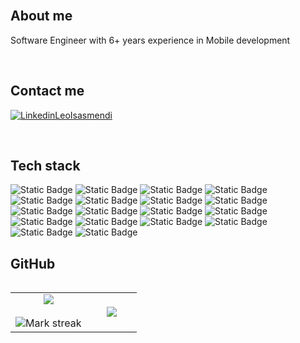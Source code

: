 <!--
<div id="user-content-toc">
  <ul align="center" style="list-style: none;">
    <summary>
      <h1>Leonardo Isasmendi</h1>
    </summary>
  </ul>
</div>
-->
<br>
<h2>About me</h2>
<p align="left"> Software Engineer with 6+ years experience in Mobile development  </p>
<br>

<h2>Contact me</h2> 
<p align="left">
  <a href="http://www.linkedin.com/in/leonardo-isasmendi" target="blank"><img align="center" src="https://img.shields.io/badge/LinkedIn-0077B5?style=for-the-badge&logo=linkedin&logoColor=white" alt="LinkedinLeoIsasmendi"/></a>
</p>
<br>

<h2 >Tech stack</h2>
<!--
<p align="left">
  <a href="https://skillicons.dev">
    <img src="https://skillicons.dev/icons?i=androidstudio,kotlin,gradle,java,react,redux,css,html,js,ts,sqlite,firebase,git,github,vscode,bash,linux,arch&perline=12" />
  </a>
</p>
<br>
-->


![Static Badge](https://img.shields.io/badge/Android%20Studio-gray?style=flat-square&logo=androidstudio)
![Static Badge](https://img.shields.io/badge/Kotlin-gray?style=flat-square&logo=kotlin)
![Static Badge](https://img.shields.io/badge/Gradle-gray?style=flat-square&logo=gradle)
![Static Badge](https://img.shields.io/badge/Java-gray?style=flat-square&logo=java)
![Static Badge](https://img.shields.io/badge/React-gray?style=flat-square&logo=react)
![Static Badge](https://img.shields.io/badge/Redux-gray?style=flat-square&logo=redux)
![Static Badge](https://img.shields.io/badge/CSS-gray?style=flat-square&logo=css)
![Static Badge](https://img.shields.io/badge/HTML-gray?style=flat-square&logo=html5)
![Static Badge](https://img.shields.io/badge/Javascript-gray?style=flat-square&logo=javascript)
![Static Badge](https://img.shields.io/badge/Typescript-gray?style=flat-square&logo=typescript)
![Static Badge](https://img.shields.io/badge/SQLite-gray?style=flat-square&logo=sqlite)
![Static Badge](https://img.shields.io/badge/Firebase-gray?style=flat-square&logo=firebase)
![Static Badge](https://img.shields.io/badge/Git-gray?style=flat-square&logo=git)
![Static Badge](https://img.shields.io/badge/GitHub-gray?style=flat-square&logo=github)
![Static Badge](https://img.shields.io/badge/Visual%20Studio%20Code-gray?style=flat-square)
![Static Badge](https://img.shields.io/badge/Linux-gray?style=flat-square&logoColor=white&logo=linux)
![Static Badge](https://img.shields.io/badge/Bash-gray?style=flat-square&logoColor=white&logo=gnubash)
![Static Badge](https://img.shields.io/badge/ArchLinux-gray?style=flat-square&logo=archlinux)

<h2>GitHub</h2>
<p align="center">
<table align="left">
<tr border="none">
<td width="60%" align="center">

<img  align="center"  src="https://github-readme-stats.vercel.app/api?username=LeoIsasmendi&theme=dark&show_icons=true&count_private=true" />
<br></br>
<img  title="🔥 Get streak stats for your profile at git.io/streak-stats" alt="Mark streak" src="https://github-readme-streak-stats.herokuapp.com/?user=LeoIsasmendi&theme=dark&hide_border=false" /> 
</td>

<td width="40%" align="center">

  <img  align="center"  src="https://github-readme-stats.anuraghazra1.vercel.app/api/top-langs/?username=LeoIsasmendi&theme=dark&hide_border=false&no-bg=true&no-frame=true&langs_count=10"/>

  </td>
</tr>
</table>


</p>
